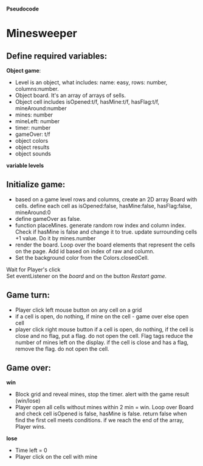 **Pseudocode**

# Minesweeper

## Define required variables:

**Object game**:
- Level is an object, what includes: name: easy, rows: number, columns:number. 
- Object board. It's an array of arrays of sells. 
- Object cell includes isOpened:t/f, hasMine:t/f, hasFlag:t/f, mineAround:number
- mines: number
- mineLeft: number
- timer: number
- gameOver: t/f
- object colors 
- object results
- object sounds

**variable levels**


## Initialize game:
* based on a game level rows and columns, create an 2D array Board with cells. define each cell as isOpened:false, hasMine:false, hasFlag:false, mineAround:0
* define gameOver as false.
* function placeMines. generate random row index and column index. Check if hasMine is false and change it to true. update surrounding cells +1 value. Do it by mines.number
* render the board. Loop over the board elements that represent the cells on the page. Add id based on index of raw and column.
* Set the background color from the Colors.closedCell.

Wait for Player's click <br>
Set eventListener on the _board_ and on the button _Restart game_. 


## Game turn:

* Player click left mouse button on any cell on a grid
* if a cell is open, do nothing,
   if mine on the cell - game over 
	else open cell 
* player click right mouse button 
	if a cell is open, do nothing,
	if the cell is close and no flag, put a flag. do not open the cell. Flag tags reduce the number of mines left on the display.
if the cell is close and has a flag, remove the flag. do not open the cell.


## Game over:
**win**
* Block grid and reveal mines, stop the timer. alert with the game result (win/lose)
* Player open all cells without mines within 2 min  =  win. Loop over Board and check cell isOpened is false, hasMine is false. return false when find the first cell meets conditions. if we reach the end of the array, Player wins.

**lose**
* Time left = 0 
* Player click on the cell with mine
